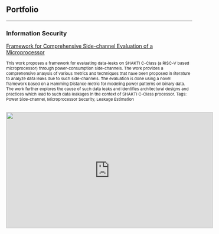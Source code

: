 ## Portfolio

---

### Information Security

[Framework for Comprehensive Side-channel Evaluation of a Microprocessor](/pdf/1000-19.07.18-Muhammad-Arsath-Chester-Rebeiro-IIT-Madras(2).pdf)
<p style="font-size:11px">  
This work proposes a framework for evaluating data-leaks on SHAKTI C-Class (a RISC-V based microprocessor) through power-consumption side-channels. The work provides a comprehensive analysis of various metrics and techniques that have been proposed in literature to analyze data leaks due to such side-channels. The evaluation is done using a novel framework based on a Hamming Distance metric for modeling power patterns on binary data. The work further explores the cause of such data leaks and identifies architectural designs and practices which lead to such data leakages in the context of SHAKTI C-Class processor.
Tags: Power Side-channel, Microprocessor Security, Leakage Estimation
</p>
<div width="560px" height="315px" style="position: static; clear: both; width: 560px; height: 315px;">&nbsp;<div style="position: relative"><img id="vidimg" width="560px" height="315px" src="https://youtu.be/3oYC9le-jAc?t=5" style="position: absolute; top: 0; left: 0; cursor: pointer; pointer-events: none; z-index: 2;" /><iframe id="unlocked-video" style="position: absolute; top: 0; left: 0; z-index: 1;" src="https://www.youtube.com/embed/3oYC9le-jAc" width="560" height="315" frameborder="0" allowfullscreen="allowfullscreen"></iframe></div></div>
<script type="application/javascript">
  // Adapted from https://stackoverflow.com/a/32138108
  var monitor = setInterval(function(){
    var elem = document.activeElement;
    if(elem && elem.id == 'unlocked-video'){
      document.getElementById('vidimg').style.display='none';
      clearInterval(monitor);
    }
  }, 100);
</script>

<!--img src="images/dummy_thumbnail.jpg?raw=true"/>

---
[Project 2 Title](/pdf/sample_presentation.pdf)
<img src="images/dummy_thumbnail.jpg?raw=true"/>

---
[Project 3 Title](http://example.com/)
<img src="images/dummy_thumbnail.jpg?raw=true"/>

---

### Category Name 2

- [Project 1 Title](http://example.com/)
- [Project 2 Title](http://example.com/)
- [Project 3 Title](http://example.com/)
- [Project 4 Title](http://example.com/)
- [Project 5 Title](http://example.com/)

---




---
<!--p style="font-size:11px">Page template forked from <a href="https://github.com/evanca/quick-portfolio">evanca</a></p-->
<!-- Remove above link if you don't want to attibute -->
